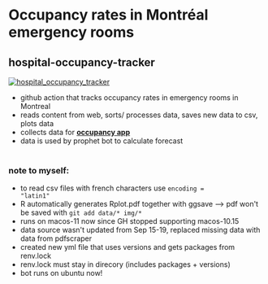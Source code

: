 # Occupancy rates in Montréal emergency rooms
## hospital-occupancy-tracker
[![hospital_occupancy_tracker](https://github.com/jlomako/hospital-occupancy-tracker/actions/workflows/hospital_occupancy_tracker.yml/badge.svg)](https://github.com/jlomako/hospital-occupancy-tracker/actions/workflows/hospital_occupancy_tracker.yml)

* github action that tracks occupancy rates in emergency rooms in Montreal
* reads content from web, sorts/ processes data, saves new data to csv, plots data
* collects data for <a href = "https://jlomako.shinyapps.io/occupancy_app/"><b>
occupancy app</b></a>
* data is used by prophet bot to calculate forecast
<br><br>
 


### note to myself:
* to read csv files with french characters use <code>encoding = "latin1"</code>
* R automatically generates Rplot.pdf together with ggsave --> pdf won't be saved with <code>git add data/* img/*</code>
* runs on macos-11 now since GH stopped supporting macos-10.15
* data source wasn't updated from Sep 15-19, replaced missing data with data from pdfscraper
* created new yml file that uses versions and gets packages from renv.lock
* renv.lock must stay in direcory (includes packages + versions)
* bot runs on ubuntu now!
